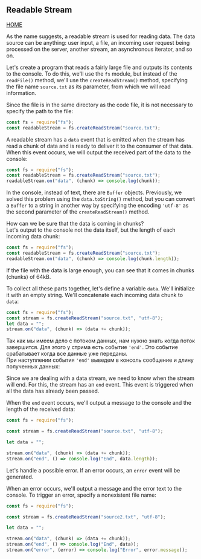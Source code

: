 ## Readable Stream

[HOME](../README.md)

As the name suggests, a readable stream is used for reading data. The data source can be anything: user input, a file, an incoming user request being processed on the server, another stream, an asynchronous iterator, and so on.

Let's create a program that reads a fairly large file and outputs its contents to the console. To do this, we'll use the `fs` module, but instead of the `readFile()` method, we'll use the `createReadStream()` method, specifying the file name `source.txt` as its parameter, from which we will read information.

Since the file is in the same directory as the code file, it is not necessary to specify the path to the file:

```js
const fs = require("fs");
const readableStream = fs.createReadStream("source.txt");
```

A readable stream has a `data` event that is emitted when the stream has read a chunk of data and is ready to deliver it to the consumer of that data.   
When this event occurs, we will output the received part of the data to the console:

```js
const fs = require("fs");
const readableStream = fs.createReadStream("source.txt");
readableStream.on("data", (chunk) => console.log(chunk));
```

In the console, instead of text, there are `Buffer` objects. Previously, we solved this problem using the `data.toString()` method, but you can convert a `Buffer` to a string in another way by specifying the encoding `'utf-8'` as the second parameter of the `createReadStream()` method.

How can we be sure that the data is coming in chunks?   
Let's output to the console not the data itself, but the length of each incoming data chunk:

```js
const fs = require("fs");
const readableStream = fs.createReadStream("source.txt");
readableStream.on("data", (chunk) => console.log(chunk.length));
```

If the file with the data is large enough, you can see that it comes in chunks (chunks) of 64kB.

To collect all these parts together, let's define a variable `data`. We'll initialize it with an empty string. We'll concatenate each incoming data chunk to `data`:

```js
const fs = require("fs");
const stream = fs.createReadStream("source.txt", "utf-8");
let data = "";
stream.on("data", (chunk) => (data += chunk));
```

Так как мы имеем дело с потоком данных, нам нужно знать когда поток завершится. Для этого у стрима есть событие `'end'`. Это событие срабатывает когда все данные уже переданы.  
При наступлении события `'end'` выведем в консоль сообщение и длину полученных данных:

Since we are dealing with a data stream, we need to know when the stream will end. For this, the stream has an `end` event. This event is triggered when all the data has already been passed.

When the `end` event occurs, we'll output a message to the console and the length of the received data:

```js
const fs = require("fs");

const stream = fs.createReadStream("source.txt", "utf-8");

let data = "";

stream.on("data", (chunk) => (data += chunk));
stream.on("end", () => console.log("End", data.length));
```

Let's handle a possible error. If an error occurs, an `error` event will be generated.

When an error occurs, we'll output a message and the error text to the console. To trigger an error, specify a nonexistent file name:

```js
const fs = require("fs");

const stream = fs.createReadStream("source2.txt", "utf-8");

let data = "";

stream.on("data", (chunk) => (data += chunk));
stream.on("end", () => console.log("End", data));
stream.on("error", (error) => console.log("Error", error.message));
```
